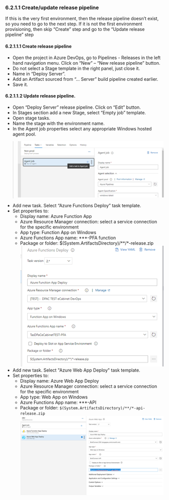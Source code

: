 ### 6.2.1.1 Create/update release pipeline

If this is the very first environment, then the release pipeline doesn’t exist, so you need to go to the next step. If it is not the first environment provisioning, then skip “Create” step and go to the “Update release pipeline” step

#### 6.2.1.1.1 Create release pipeline

* Open the project in Azure DevOps, go to Pipelines - Releases in the left hand navigation menu. Click on “New” – “New release pipeline” button.
* Do not select a Stage template in the right panel, just close it.
* Name in “Deploy Server”.
* Add an Artifact sourced from “… Server” build pipeline created earlier.
* Save it.

#### 6.2.1.1.2 Update release pipeline.

* Open “Deploy Server” release pipeline. Click on “Edit” button.
* In Stages section add a new Stage, select “Empty job” template.
* Open stage tasks.
* Name the stage with the environment name.
* In the Agent job properties select any appropriate Windows hosted agent pool.
> ![image.png](.attachments/image-2d63f989-8dd3-443b-b74c-f502619ef2d4.png)
* Add new task. Select “Azure Functions Deploy” task template.
* Set properties to:
  * Display name: Azure Function App
  * Azure Resource Manager connection: select a service connection for the specific environment
  * App type: Function App on Windows
  * Azure Functions App name: \*\*\*-PFA function
  * Package or folder: $(System.ArtifactsDirectory)/\*\*/\*-release.zip
![image.png](.attachments/image-d0c980db-1114-49e6-8eff-f9f71337c32b.png)
* Add new task. Select "Azure Web App Deploy" task template.
* Set properties to:
  * Display name: Azure Web App Deploy
  * Azure Resource Manager connection: select a service connection for the specific environment
  * App type: Web App on Windows
  * Azure Functions App name: \*\*\*-API
  * Package or folder: `$(System.ArtifactsDirectory)/**/*-api-release.zip`
![image.png](.attachments/image-4b0b0017-2835-4df5-9ca3-e86528f68a37.png)